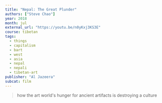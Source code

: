 ```yaml
---
title: "Nepal: The Great Plunder"
authors: ["Steve Chao"]
year: 2018
month: jul
external_url: "https://youtu.be/n0yKxj3KS3E"
course: tibetan
tags:
  - things
  - capitalism
  - bart
  - west
  - asia
  - nepal
  - nepali
  - tibetan-art
publisher: "Al Jazeera"
subcat: film
---
```


> how the art world's hunger for ancient artifacts is destroying a culture
